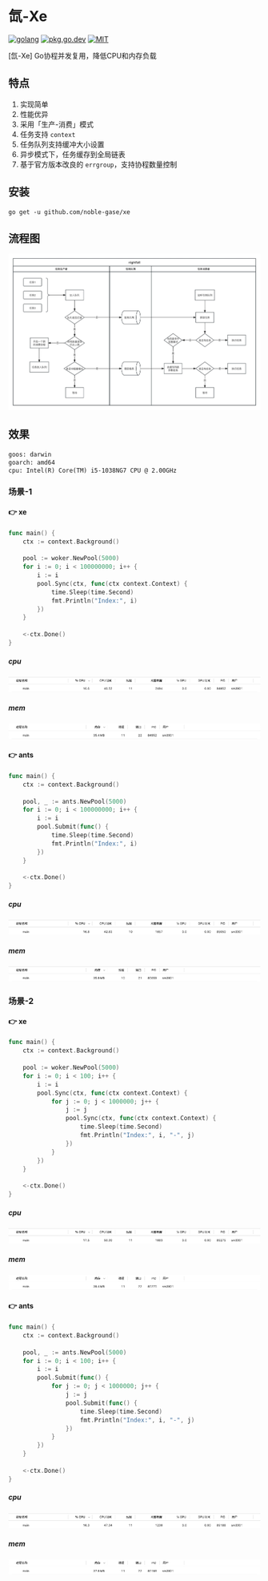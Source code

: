 # 氙-Xe

[![golang](https://img.shields.io/badge/Language-Go-green.svg?style=flat)](https://golang.org)
[![pkg.go.dev](https://img.shields.io/badge/dev-reference-007d9c?logo=go&logoColor=white&style=flat)](https://pkg.go.dev/github.com/noble-gase/xe)
[![MIT](http://img.shields.io/badge/license-MIT-brightgreen.svg)](http://opensource.org/licenses/MIT)

[氙-Xe] Go协程并发复用，降低CPU和内存负载

## 特点

1. 实现简单
2. 性能优异
3. 采用「生产-消费」模式
4. 任务支持 `context`
5. 任务队列支持缓冲大小设置
6. 异步模式下，任务缓存到全局链表
7. 基于官方版本改良的 `errgroup`，支持协程数量控制

## 安装

```shell
go get -u github.com/noble-gase/xe
```

## 流程图

![flowchart.jpg](example/flowchart.jpg)

## 效果

```shell
goos: darwin
goarch: amd64
cpu: Intel(R) Core(TM) i5-1038NG7 CPU @ 2.00GHz
```

### 场景-1

#### 👉 xe

```go
func main() {
    ctx := context.Background()

    pool := woker.NewPool(5000)
    for i := 0; i < 100000000; i++ {
        i := i
        pool.Sync(ctx, func(ctx context.Context) {
            time.Sleep(time.Second)
            fmt.Println("Index:", i)
        })
    }

    <-ctx.Done()
}
```

##### cpu

![nightfall_cpu_1.png](example/nightfall_cpu_1.png)

##### mem

![nightfall_mem_1.png](example/nightfall_mem_1.png)

#### 👉 ants

```go
func main() {
    ctx := context.Background()

    pool, _ := ants.NewPool(5000)
    for i := 0; i < 100000000; i++ {
        i := i
        pool.Submit(func() {
            time.Sleep(time.Second)
            fmt.Println("Index:", i)
        })
    }

    <-ctx.Done()
}
```

##### cpu

![ants_cpu_1.png](example/ants_cpu_1.png)

##### mem

![ants_mem_1.png](example/ants_mem_1.png)

### 场景-2

#### 👉 xe

```go
func main() {
    ctx := context.Background()

    pool := woker.NewPool(5000)
    for i := 0; i < 100; i++ {
        i := i
        pool.Sync(ctx, func(ctx context.Context) {
            for j := 0; j < 1000000; j++ {
                j := j
                pool.Sync(ctx, func(ctx context.Context) {
                    time.Sleep(time.Second)
                    fmt.Println("Index:", i, "-", j)
                })
            }
        })
    }

    <-ctx.Done()
}
```

##### cpu

![nightfall_cpu_2.png](example/nightfall_cpu_2.png)

##### mem

![nightfall_mem_2.png](example/nightfall_mem_2.png)

#### 👉 ants

```go
func main() {
    ctx := context.Background()

    pool, _ := ants.NewPool(5000)
    for i := 0; i < 100; i++ {
        i := i
        pool.Submit(func() {
            for j := 0; j < 1000000; j++ {
                j := j
                pool.Submit(func() {
                    time.Sleep(time.Second)
                    fmt.Println("Index:", i, "-", j)
                })
            }
        })
    }

    <-ctx.Done()
}
```

##### cpu

![ants_cpu_2.png](example/ants_cpu_2.png)

##### mem

![ants_mem_2.png](example/ants_mem_2.png)
